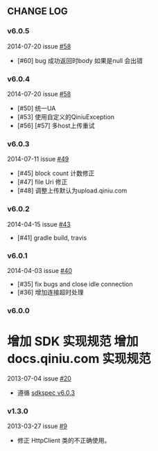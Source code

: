 ## CHANGE LOG

### v6.0.5
2014-07-20 issue [#58](https://github.com/qiniu/android-sdk/pull/58)

- [#60] bug 成功返回时body 如果是null 会出错

### v6.0.4
2014-07-20 issue [#58](https://github.com/qiniu/android-sdk/pull/58)

- [#50] 统一UA
- [#53] 使用自定义的QiniuException
- [#56] [#57] 多host上传重试

### v6.0.3
2014-07-11 issue [#49](https://github.com/qiniu/android-sdk/pull/49)

- [#45] block count 计数修正
- [#47] file Uri 修正
- [#48] 调整上传默认为upload.qiniu.com

### v6.0.2
2014-04-15 issue [#43](https://github.com/qiniu/android-sdk/pull/43)

- [#41] gradle build, travis


### v6.0.1
2014-04-03 issue [#40](https://github.com/qiniu/android-sdk/pull/40)

- [#35] fix bugs and close idle connection
- [#36] 增加连接超时处理


### v6.0.0

增加 SDK 实现规范
增加 docs.qiniu.com 实现规范
=======
2013-07-04 issue [#20](https://github.com/qiniu/android-sdk/pull/20)

- 遵循 [sdkspec v6.0.3](https://github.com/qiniu/sdkspec/tree/v6.0.3)

### v1.3.0

2013-03-27 issue [#9](https://github.com/qiniu/android-sdk/pull/9)

- 修正 HttpClient 类的不正确使用。
